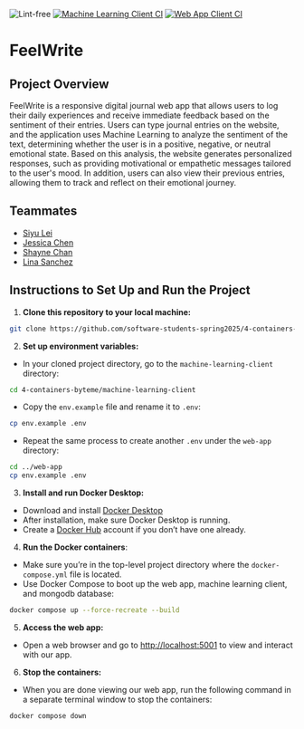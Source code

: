 ![Lint-free](https://github.com/nyu-software-engineering/containerized-app-exercise/actions/workflows/lint.yml/badge.svg)
[![Machine Learning Client CI](https://github.com/software-students-spring2025/4-containers-byteme/actions/workflows/ml-client.yml/badge.svg?branch=main)](https://github.com/software-students-spring2025/4-containers-byteme/actions/workflows/ml-client.yml)
[![Web App Client CI](https://github.com/software-students-spring2025/4-containers-byteme/actions/workflows/web-app.yml/badge.svg?branch=main)](https://github.com/software-students-spring2025/4-containers-byteme/actions/workflows/web-app.yml)

# FeelWrite

## Project Overview

FeelWrite is a responsive digital journal web app that allows users to log their daily experiences and receive immediate feedback based on the sentiment of their entries. Users can type journal entries on the website, and the application uses Machine Learning to analyze the sentiment of the text, determining whether the user is in a positive, negative, or neutral emotional state. Based on this analysis, the website generates personalized responses, such as providing motivational or empathetic messages tailored to the user's mood. In addition, users can also view their previous entries, allowing them to track and reflect on their emotional journey.

## Teammates

- [Siyu Lei](https://github.com/em815)
- [Jessica Chen](https://github.com/jessicahc)
- [Shayne Chan](https://github.com/shayne773)
- [Lina Sanchez](https://github.com/linahsan)

## Instructions to Set Up and Run the Project

1. **Clone this repository to your local machine:**

```sh
git clone https://github.com/software-students-spring2025/4-containers-byteme.git
```

2. **Set up environment variables:**

- In your cloned project directory, go to the `machine-learning-client` directory:

```sh
cd 4-containers-byteme/machine-learning-client
```

- Copy the `env.example` file and rename it to `.env`:

```sh
cp env.example .env
```

- Repeat the same process to create another `.env` under the `web-app` directory:

```sh
cd ../web-app
cp env.example .env
```

3. **Install and run Docker Desktop:**

- Download and install [Docker Desktop](https://www.docker.com/products/docker-desktop/)
- After installation, make sure Docker Desktop is running.
- Create a [Docker Hub](https://hub.docker.com/) account if you don’t have one already.

4. **Run the Docker containers**:

- Make sure you’re in the top-level project directory where the `docker-compose.yml` file is located.
- Use Docker Compose to boot up the web app, machine learning client, and mongodb database:

```sh
docker compose up --force-recreate --build
```

5. **Access the web app:**

- Open a web browser and go to [http://localhost:5001](http://localhost:5001) to view and interact with our app.

6. **Stop the containers:**

- When you are done viewing our web app, run the following command in a separate terminal window to stop the containers:

```sh
docker compose down
```
